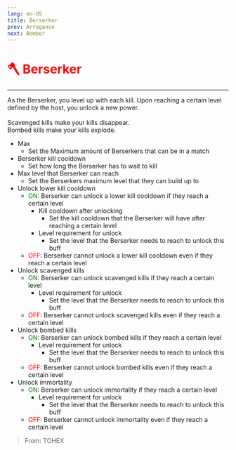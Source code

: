 ```yaml
---
lang: en-US
title: Berserker
prev: Arrogance
next: Bomber
---
```


# <font color=red>🪓 <b>Berserker</b></font> <Badge text="Killing" type="tip" vertical="middle"/>
---

As the Berserker, you level up with each kill. Upon reaching a certain level defined by the host, you unlock a new power.<br><br>
Scavenged kills make your kills disappear.<br>
Bombed kills make your kills explode.
* Max
  * Set the Maximum amount of Berserkers that can be in a match
* Berserker kill cooldown
  * Set how long the Berserker has to wait to kill
* Max level that Berserker can reach
  * Set the Berserkers maximum level that they can build up to
* Unlock lower kill cooldown
  * <font color=green>ON</font>: Berserker can unlock a lower kill cooldown if they reach a certain level
    * Kill cooldown after unlocking
      * Set the kill cooldown that the Berserker will have after reaching a certain level
    * Level requirement for unlock
      * Set the level that the Berserker needs to reach to unlock this buff
  * <font color=red>OFF</font>: Berserker cannot unlock a lower kill cooldown even if they reach a certain level
* Unlock scavenged kills
  * <font color=green>ON</font>: Berserker can unlock scavenged kills if they reach a certain level
    * Level requirement for unlock
      * Set the level that the Berserker needs to reach to unlock this buff
  * <font color=red>OFF</font>: Berserker cannot unlock scavenged kills even if they reach a certain level
* Unlock bombed kills
  * <font color=green>ON</font>: Berserker can unlock bombed kills if they reach a certain level
    * Level requirement for unlock
      * Set the level that the Berserker needs to reach to unlock this buff
  * <font color=red>OFF</font>: Berserker cannot unlock bombed kills even if they reach a certain level
* Unlock immortality
  * <font color=green>ON</font>: Berserker can unlock immortality if they reach a certain level
    * Level requirement for unlock
      * Set the level that the Berserker needs to reach to unlock this buff
  * <font color=red>OFF</font>: Berserker cannot unlock immortality even if they reach a certain level

> From: TOHEX